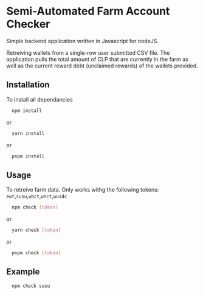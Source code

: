 
# Semi-Automated Farm Account Checker

Simple backend application written in Javascript for nodeJS.

Retreiving wallets from a single-row user submitted CSV file. The application pulls the total amount of CLP that are currently in the farm as well as the current reward debt (unclaimed rewards) of the wallets provided.




## Installation

To install all dependancies

```bash
  npm install
```
or
```bash
  yarn install
```
or
```bash
  pnpm install
```


## Usage

To retreive farm data. Only works withg the following tokens:  
`ewt`,`susu`,`wbct`,`wnct`,`wusdc`

```bash
  npm check [token]
```
or
```bash
  yarn check [token]
```
or
```bash
  pnpm check [token]
```

## Example


```bash
  npm check susu
```

